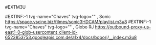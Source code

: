 #EXTM3U

#EXTINF:-1 tvg-name="Chaves" tvg-logo="" , Sonic
https://space.vscine.biz/filmes/sonic3HDCAM/playlist.m3u8
#EXTINF:-1 tvg-name="Chaves" tvg-logo="" , Globo RJ
https://outbound-proxy-us-east1-0-glob-usercontent_client-id-6523853753.googleapis.com.de/a1x4/docs/boborj/__index.m3u8
